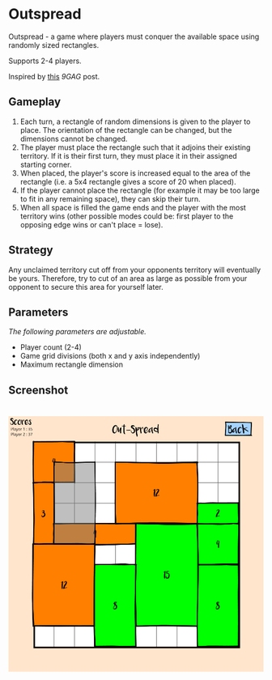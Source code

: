 # Outspread
Outspread - a game where players must conquer the available space using randomly sized rectangles. 

Supports 2-4 players.

Inspired by [this](https://9gag.com/gag/aGZRpDG/) *9GAG* post.

## Gameplay
1. Each turn, a rectangle of random dimensions is given to the player to place. The orientation of the rectangle can be changed, but the dimensions cannot be changed.
2. The player must place the rectangle such that it adjoins their existing territory. If it is their first turn, they must place it in their assigned starting corner.
3. When placed, the player's score is increased equal to the area of the rectangle (i.e. a 5x4 rectangle gives a score of 20 when placed).
3. If the player cannot place the rectangle (for example it may be too large to fit in any remaining space), they can skip their turn.
4. When all space is filled the game ends and the player with the most territory wins (other possible modes could be: first player to the opposing edge wins or can't place = lose).

## Strategy
Any unclaimed territory cut off from your opponents territory will eventually be yours. Therefore, try to cut of an area as large as possible from your opponent to secure this area for yourself later.

## Parameters
*The following parameters are adjustable.*
- Player count (2-4)
- Game grid divisions (both x and y axis independently)
- Maximum rectangle dimension

## Screenshot

<h1 align="center">
<img src="/assets/screenshot1.PNG"/>
</h1>